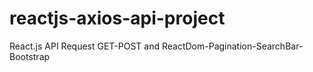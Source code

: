 # reactjs-axios-api-project
React.js API Request GET-POST and ReactDom-Pagination-SearchBar-Bootstrap
